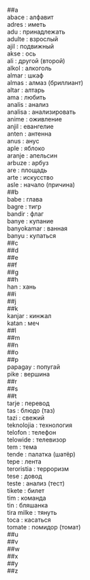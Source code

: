 ##a  
abace : алфавит  
adres : иметь  
adu : принадлежать  
adulte : взрослый  
ajil : подвижный  
akse : ось  
ali : другой (второй)  
alkol : алкоголь  
almar : шкаф  
almas : алмаз (бриллиант)  
altar : алтарь  
ama : любить  
analis : анализ  
analisa : анализировать  
anime : оживление  
anjil : евангелие  
anten : антенна  
anus : анус  
aple : яблоко  
aranje : апельсин  
arbuze : арбуз  
are : площадь  
arte : искусство  
asle : начало (причина)  
##b  
babe : глава  
bagre : тигр  
bandir : флаг  
banye : купание  
banyokamar : ванная  
banyu : купаться  
##c  
##d  
##e  
##f  
##g  
##h  
han : хань  
##i  
##j  
##k  
kanjar : кинжал  
katan : меч  
##l  
##m  
##n  
##o  
##p  
papagay : попугай  
pike : вершина  
##r  
##s  
##t  
tarje : перевод  
tas : блюдо (таз)  
tazi : свежий  
teknolojia : технология  
telofon : телефон  
telowide : телевизор  
tem : тема  
tende : палатка (шатёр)  
tepe : лента  
teroristia : терроризм  
tese : довод  
teste : анализ (тест)  
tikete : билет  
tim : команда  
tin : бляшанка  
tira milke : тянуть  
toca : касаться  
tomate : помидор (томат)  
##u  
##v  
##w  
##x  
##y  
##z  
